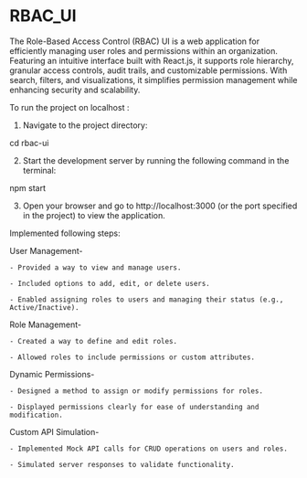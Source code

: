 # RBAC_UI
The Role-Based Access Control (RBAC) UI is a web application for efficiently managing user roles and permissions within an organization. 
Featuring an intuitive interface built with React.js, it supports role hierarchy, granular access controls, audit trails, and customizable permissions. With search, filters, and visualizations, it simplifies permission management while enhancing security and scalability.

To run the project on localhost :

1. Navigate to the project directory:

cd rbac-ui

2. Start the development server by running the following command in the terminal:

npm start

3. Open your browser and go to http://localhost:3000 (or the port specified in the project) to view the application.

Implemented following steps: 

User Management-

    - Provided a way to view and manage users.
    
    - Included options to add, edit, or delete users.
    
    - Enabled assigning roles to users and managing their status (e.g., Active/Inactive).

Role Management-

    - Created a way to define and edit roles.
    
    - Allowed roles to include permissions or custom attributes.

Dynamic Permissions-

    - Designed a method to assign or modify permissions for roles.
    
    - Displayed permissions clearly for ease of understanding and modification.

Custom API Simulation-

    - Implemented Mock API calls for CRUD operations on users and roles.
    
    - Simulated server responses to validate functionality.
